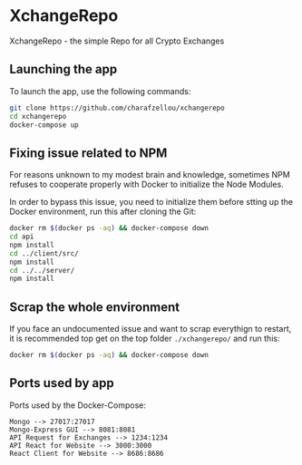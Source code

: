# XchangeRepo
XchangeRepo - the simple Repo for all Crypto Exchanges

## Launching the app
To launch the app, use the following commands:

```bash
git clone https://github.com/charafzellou/xchangerepo
cd xchangerepo
docker-compose up
```

## Fixing issue related to NPM
For reasons unknown to my modest brain and knowledge, sometimes NPM refuses to cooperate properly with Docker to initialize the Node Modules.

In order to bypass this issue, you need to initialize them before stting up the Docker environment, run this after cloning the Git:

```bash
docker rm $(docker ps -aq) && docker-compose down
cd api
npm install
cd ../client/src/
npm install
cd ../../server/
npm install
```
## Scrap the whole environment
If you face an undocumented issue and want to scrap everythign to restart, it is recommended top get on the top folder `./xchangerepo/` and run this:
```bash
docker rm $(docker ps -aq) && docker-compose down
```
## Ports used by app
Ports used by the Docker-Compose:

```
Mongo --> 27017:27017
Mongo-Express GUI --> 8081:8081
API Request for Exchanges --> 1234:1234
API React for Website --> 3000:3000
React Client for Website --> 8686:8686
```